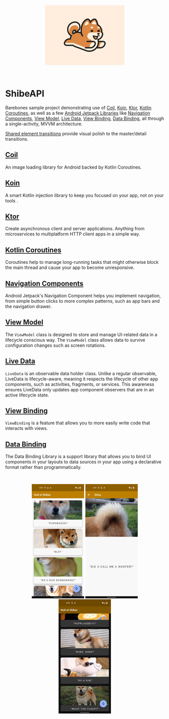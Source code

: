 &nbsp;&nbsp;
<p align="center">
    <img src="shibe.jpg" width="50%" height="50%" alt="shibe_img">
</p>

&nbsp;&nbsp;&nbsp;

# ShibeAPI

Barebones sample project demonstrating use of [Coil](https://coil-kt.github.io/coil/), [Koin](https://insert-koin.io/), [Ktor](https://ktor.io/), [Kotlin Coroutines](https://developer.android.com/kotlin/coroutines), as well as a 
few [Android Jetpack Libraries](https://developer.android.com/jetpack) like [Navigation Components](https://developer.android.com/guide/navigation), [View Model](https://developer.android.com/topic/libraries/architecture/viewmodel), 
[Live Data](https://developer.android.com/topic/libraries/architecture/livedata), [View Binding](https://developer.android.com/topic/libraries/view-binding), [Data Binding](https://developer.android.com/topic/libraries/data-binding), 
all through a single-activity, MVVM architecture.  

[Shared element transitions](https://developer.android.com/guide/fragments/animate) provide visual polish to the master/detail transitions.
  
## [Coil](https://coil-kt.github.io/coil/)  
  
An image loading library for Android backed by Kotlin Coroutines.  
  
## [Koin](https://insert-koin.io/)  
  
A smart Kotlin  injection  library to keep you  focused  on your app,  not on your tools .
  
## [Ktor](https://ktor.io/)  
  
Create asynchronous client and server applications. Anything from microservices to multiplatform HTTP client apps in a simple way.

## [Kotlin Coroutines](https://developer.android.com/kotlin/coroutines)

Coroutines help to manage long-running tasks that might otherwise block the main thread and cause your app to become unresponsive.
  
## [Navigation Components](https://developer.android.com/guide/navigation) 
Android Jetpack's Navigation Component helps you implement navigation, from simple button clicks to more complex patterns, such as app bars and the navigation drawer. 
  
## [View Model](https://developer.android.com/topic/libraries/architecture/viewmodel) 

The `ViewModel` class is designed to store and manage UI-related data in a lifecycle conscious way. The `ViewModel` class allows data to survive configuration changes such as screen rotations.

## [Live Data](https://developer.android.com/topic/libraries/architecture/livedata)

`LiveData` is an observable data holder class. Unlike a regular observable, LiveData is lifecycle-aware, meaning it respects the lifecycle of other app components, such as activities, fragments, or services. This awareness ensures LiveData only updates app component observers that are in an active lifecycle state.

## [View Binding](https://developer.android.com/topic/libraries/view-binding)

`ViewBinding` is a feature that allows you to more easily write code that interacts with views.

## [Data Binding](https://developer.android.com/topic/libraries/data-binding)

The Data Binding Library is a support library that allows you to bind UI components in your layouts to data sources in your app using a declarative format rather than programmatically.

&nbsp;&nbsp;
<p align="center">
    <img src="main.png" width="33%" height="33%" alt="app_main_screen">
    <img src="detail.png" width="33%" height="33%" alt="app_detail_screen">
    <img src="dark.png" width="33%" height="33%" alt="app_main_screen_dark">
</p>
